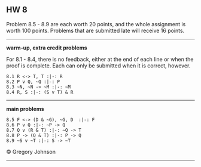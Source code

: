 ## HW 8


Problem 8.5 - 8.9 are each worth 20 points, and the whole assignment is worth 100 points. Problems that are submitted late will receive 16 points.


---

**warm-up, extra credit problems**

For 8.1 - 8.4, there is no feedback, either at the end of each line or when the proof is complete. Each can only be submitted when it is correct, however. 

~~~{.ProofChecker .JohnsonSL options="fonts tabindent render" guides="fitch" feedback="none" points="1" late-credit="1"}
8.1 R <-> T, T :|-: R 
8.2 P v Q, ~Q :|-: P 
8.3 ~N, ~N -> ~M :|-: ~M
8.4 R, S :|-: (S v T) & R 
~~~

---

**main problems**

~~~{.ProofChecker .JohnsonSL options="fonts tabindent render" guides="fitch" points="20" late-credit="16"}
8.5 F <-> (D & ~G), ~G, D  :|-: F
8.6 P v Q :|-: ~P -> Q
8.7 Q v (R & T) :|-: ~Q -> T
8.8 P -> (Q & T) :|-: P -> Q
8.9 ~S v ~T :|-: S -> ~T 
~~~


<p>&copy; <script>document.write(new Date().getFullYear())</script> Gregory Johnson</p>
 
---